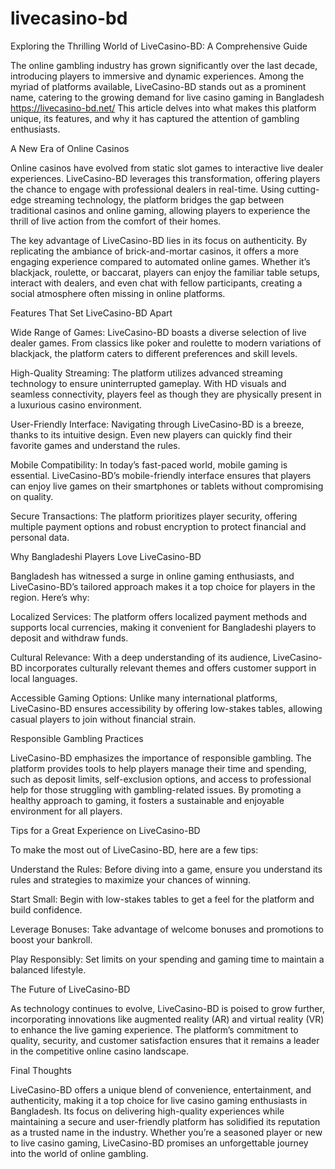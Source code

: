 # livecasino-bd
Exploring the Thrilling World of LiveCasino-BD: A Comprehensive Guide

The online gambling industry has grown significantly over the last decade, introducing players to immersive and dynamic experiences. Among the myriad of platforms available, LiveCasino-BD stands out as a prominent name, catering to the growing demand for live casino gaming in Bangladesh https://livecasino-bd.net/ This article delves into what makes this platform unique, its features, and why it has captured the attention of gambling enthusiasts.

A New Era of Online Casinos

Online casinos have evolved from static slot games to interactive live dealer experiences. LiveCasino-BD leverages this transformation, offering players the chance to engage with professional dealers in real-time. Using cutting-edge streaming technology, the platform bridges the gap between traditional casinos and online gaming, allowing players to experience the thrill of live action from the comfort of their homes.

The key advantage of LiveCasino-BD lies in its focus on authenticity. By replicating the ambiance of brick-and-mortar casinos, it offers a more engaging experience compared to automated online games. Whether it’s blackjack, roulette, or baccarat, players can enjoy the familiar table setups, interact with dealers, and even chat with fellow participants, creating a social atmosphere often missing in online platforms.

Features That Set LiveCasino-BD Apart

Wide Range of Games: LiveCasino-BD boasts a diverse selection of live dealer games. From classics like poker and roulette to modern variations of blackjack, the platform caters to different preferences and skill levels.

High-Quality Streaming: The platform utilizes advanced streaming technology to ensure uninterrupted gameplay. With HD visuals and seamless connectivity, players feel as though they are physically present in a luxurious casino environment.

User-Friendly Interface: Navigating through LiveCasino-BD is a breeze, thanks to its intuitive design. Even new players can quickly find their favorite games and understand the rules.

Mobile Compatibility: In today’s fast-paced world, mobile gaming is essential. LiveCasino-BD’s mobile-friendly interface ensures that players can enjoy live games on their smartphones or tablets without compromising on quality.

Secure Transactions: The platform prioritizes player security, offering multiple payment options and robust encryption to protect financial and personal data.

Why Bangladeshi Players Love LiveCasino-BD

Bangladesh has witnessed a surge in online gaming enthusiasts, and LiveCasino-BD’s tailored approach makes it a top choice for players in the region. Here’s why:

Localized Services: The platform offers localized payment methods and supports local currencies, making it convenient for Bangladeshi players to deposit and withdraw funds.

Cultural Relevance: With a deep understanding of its audience, LiveCasino-BD incorporates culturally relevant themes and offers customer support in local languages.

Accessible Gaming Options: Unlike many international platforms, LiveCasino-BD ensures accessibility by offering low-stakes tables, allowing casual players to join without financial strain.

Responsible Gambling Practices

LiveCasino-BD emphasizes the importance of responsible gambling. The platform provides tools to help players manage their time and spending, such as deposit limits, self-exclusion options, and access to professional help for those struggling with gambling-related issues. By promoting a healthy approach to gaming, it fosters a sustainable and enjoyable environment for all players.

Tips for a Great Experience on LiveCasino-BD

To make the most out of LiveCasino-BD, here are a few tips:

Understand the Rules: Before diving into a game, ensure you understand its rules and strategies to maximize your chances of winning.

Start Small: Begin with low-stakes tables to get a feel for the platform and build confidence.

Leverage Bonuses: Take advantage of welcome bonuses and promotions to boost your bankroll.

Play Responsibly: Set limits on your spending and gaming time to maintain a balanced lifestyle.

The Future of LiveCasino-BD

As technology continues to evolve, LiveCasino-BD is poised to grow further, incorporating innovations like augmented reality (AR) and virtual reality (VR) to enhance the live gaming experience. The platform’s commitment to quality, security, and customer satisfaction ensures that it remains a leader in the competitive online casino landscape.

Final Thoughts

LiveCasino-BD offers a unique blend of convenience, entertainment, and authenticity, making it a top choice for live casino gaming enthusiasts in Bangladesh. Its focus on delivering high-quality experiences while maintaining a secure and user-friendly platform has solidified its reputation as a trusted name in the industry. Whether you’re a seasoned player or new to live casino gaming, LiveCasino-BD promises an unforgettable journey into the world of online gambling.

